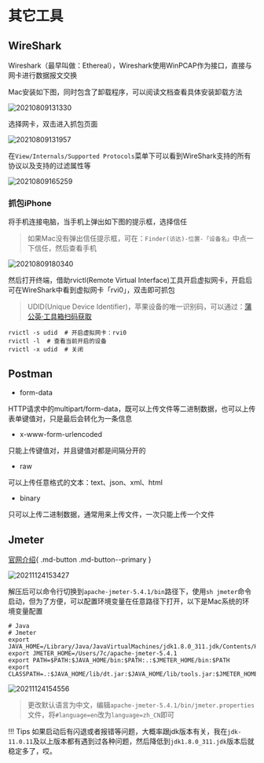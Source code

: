 # 其它工具

## WireShark

Wireshark（最早叫做：Ethereal），Wireshark使用WinPCAP作为接口，直接与网卡进行数据报文交换

Mac安装如下图，同时包含了卸载程序，可以阅读文档查看具体安装卸载方法

![20210809131330](http://image.zuoright.com/20210809131330.png)

选择网卡，双击进入抓包页面

![20210809131957](http://image.zuoright.com/20210809131957.png)

在`View/Internals/Supported Protocols`菜单下可以看到WireShark支持的所有协议以及支持的过滤属性等

![20210809165259](http://image.zuoright.com/20210809165259.png)

### 抓包iPhone

将手机连接电脑，当手机上弹出如下图的提示框，选择信任

> 如果Mac没有弹出信任提示框，可在：`Finder(访达)-位置-「设备名」`中点一下信任，然后查看手机

![20210809180340](http://image.zuoright.com/20210809180340.png)

然后打开终端，借助rvictl(Remote Virtual Interface)工具开启虚拟网卡，开启后可在WireShark中看到虚拟网卡「rvi0」，双击即可抓包

> UDID(Unique Device Identifier)，苹果设备的唯一识别码，可以通过：[蒲公英·工具箱扫码获取](https://www.pgyer.com/tools/udid)

```shell
rvictl -s udid  # 开启虚拟网卡：rvi0
rvictl -l  # 查看当前开启的设备
rvictl -x udid  # 关闭
```

## Postman

- form-data

HTTP请求中的multipart/form-data，既可以上传文件等二进制数据，也可以上传表单键值对，只是最后会转化为一条信息

- x-www-form-urlencoded

只能上传键值对，并且键值对都是间隔分开的

- raw

可以上传任意格式的文本：text、json、xml、html

- binary

只可以上传二进制数据，通常用来上传文件，一次只能上传一个文件

## Jmeter

[官网介绍](https://jmeter.apache.org){ .md-button .md-button--primary }

![20211124153427](http://image.zuoright.com/20211124153427.png)

解压后可以命令行切换到`apache-jmeter-5.4.1/bin`路径下，使用`sh jmeter`命令启动，但为了方便，可以配置环境变量在任意路径下打开，以下是Mac系统的环境变量配置

```shell
# Java
# Jmeter
export JAVA_HOME=/Library/Java/JavaVirtualMachines/jdk1.8.0_311.jdk/Contents/Home
export JMETER_HOME=/Users/7c/apache-jmeter-5.4.1
export PATH=$PATH:$JAVA_HOME/bin:$PATH:.:$JMETER_HOME/bin:$PATH
export CLASSPATH=.:$JAVA_HOME/lib/dt.jar:$JAVA_HOME/lib/tools.jar:$JMETER_HOME/lib/ext/ApacheJMeter_core.jar:$JMETER_HOME/lib/jorphan.jar
```

![20211124154556](http://image.zuoright.com/20211124154556.png)

> 更改默认语言为中文，编辑`apache-jmeter-5.4.1/bin/jmeter.properties`文件，将`#language=en`改为`language=zh_CN`即可

!!! Tips
    如果启动后有闪退或者报错等问题，大概率跟jdk版本有关，我在`jdk-11.0.11`及以上版本都有遇到过各种问题，然后降低到`jdk1.8.0_311.jdk`版本后就稳定多了，哎。
